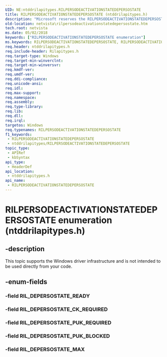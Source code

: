 ```yaml
---
UID: NE:ntddrilapitypes.RILPERSODEACTIVATIONSTATEDEPERSOSTATE
title: RILPERSODEACTIVATIONSTATEDEPERSOSTATE (ntddrilapitypes.h)
description: "Microsoft reserves the RILPERSODEACTIVATIONSTATEDEPERSOSTATE enumeration for internal use only. Don't use this enumeration in your code."
old-location: netvista\rilpersodeactivationstatedepersostate.htm
tech.root: netvista
ms.date: 05/02/2018
keywords: ["RILPERSODEACTIVATIONSTATEDEPERSOSTATE enumeration"]
ms.keywords: RILPERSODEACTIVATIONSTATEDEPERSOSTATE, RILPERSODEACTIVATIONSTATEDEPERSOSTATE enumeration [Network Drivers Starting with Windows Vista], RIL_DEPERSOSTATE_CK_REQUIRED, RIL_DEPERSOSTATE_MAX, RIL_DEPERSOSTATE_PUK_BLOCKED, RIL_DEPERSOSTATE_PUK_REQUIRED, netvista.rilpersodeactivationstatedepersostate, ntddrilapitypes/RILPERSODEACTIVATIONSTATEDEPERSOSTATE, ntddrilapitypes/RIL_DEPERSOSTATE_CK_REQUIRED, ntddrilapitypes/RIL_DEPERSOSTATE_MAX, ntddrilapitypes/RIL_DEPERSOSTATE_PUK_BLOCKED, ntddrilapitypes/RIL_DEPERSOSTATE_PUK_REQUIRED
req.header: ntddrilapitypes.h
req.include-header: Rilapitypes.h
req.target-type: Windows
req.target-min-winverclnt: 
req.target-min-winversvr: 
req.kmdf-ver: 
req.umdf-ver: 
req.ddi-compliance: 
req.unicode-ansi: 
req.idl: 
req.max-support: 
req.namespace: 
req.assembly: 
req.type-library: 
req.lib: 
req.dll: 
req.irql: 
targetos: Windows
req.typenames: RILPERSODEACTIVATIONSTATEDEPERSOSTATE
f1_keywords:
 - RILPERSODEACTIVATIONSTATEDEPERSOSTATE
 - ntddrilapitypes/RILPERSODEACTIVATIONSTATEDEPERSOSTATE
topic_type:
 - APIRef
 - kbSyntax
api_type:
 - HeaderDef
api_location:
 - ntddrilapitypes.h
api_name:
 - RILPERSODEACTIVATIONSTATEDEPERSOSTATE
---
```


# RILPERSODEACTIVATIONSTATEDEPERSOSTATE enumeration (ntddrilapitypes.h)


## -description

This topic supports the Windows driver infrastructure and is not intended to be used directly from your code.

## -enum-fields

### -field RIL_DEPERSOSTATE_READY

### -field RIL_DEPERSOSTATE_CK_REQUIRED

### -field RIL_DEPERSOSTATE_PUK_REQUIRED

### -field RIL_DEPERSOSTATE_PUK_BLOCKED

### -field RIL_DEPERSOSTATE_MAX

